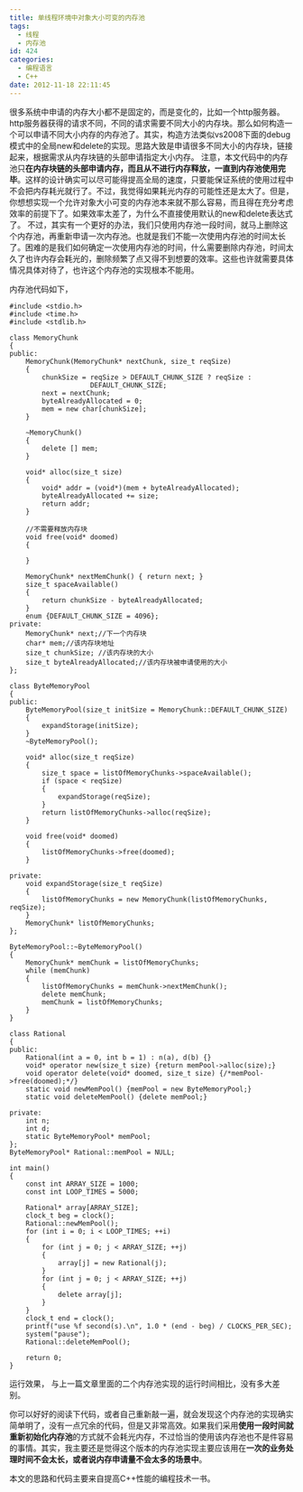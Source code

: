 ```yaml
---
title: 单线程环境中对象大小可变的内存池
tags:
  - 线程
  - 内存池
id: 424
categories:
  - 编程语言 
  - C++
date: 2012-11-18 22:11:45
---
```


很多系统中申请的内存大小都不是固定的，而是变化的，比如一个http服务器。http服务器获得的请求不同，不同的请求需要不同大小的内存块。那么如何构造一个可以申请不同大小内存的内存池了。其实，构造方法类似vs2008下面的debug模式中的全局new和delete的实现。思路大致是申请很多不同大小的内存块，链接起来，根据需求从内存块链的头部申请指定大小内存。
注意，本文代码中的内存池只**在内存块链的头部申请内存，而且从不进行内存释放，一直到内存池使用完毕**。这样的设计确实可以尽可能得提高全局的速度，只要能保证系统的使用过程中不会把内存耗光就行了。不过，我觉得如果耗光内存的可能性还是太大了。但是，你想想实现一个允许对象大小可变的内存池本来就不那么容易，而且得在充分考虑效率的前提下了。如果效率太差了，为什么不直接使用默认的new和delete表达式了。
不过，其实有一个更好的办法，我们只使用内存池一段时间，就马上删除这个内存池，再重新申请一次内存池。也就是我们不能一次使用内存池的时间太长了。困难的是我们如何确定一次使用内存池的时间，什么需要删除内存池，时间太久了也许内存会耗光的，删除频繁了点又得不到想要的效率。这些也许就需要具体情况具体对待了，也许这个内存池的实现根本不能用。

内存池代码如下，

``` stylus
#include <stdio.h>
#include <time.h>
#include <stdlib.h>

class MemoryChunk
{
public:
    MemoryChunk(MemoryChunk* nextChunk, size_t reqSize)
    {
        chunkSize = reqSize > DEFAULT_CHUNK_SIZE ? reqSize :
                    DEFAULT_CHUNK_SIZE;
        next = nextChunk;
        byteAlreadyAllocated = 0;
        mem = new char[chunkSize];
    }

    ~MemoryChunk()
    {
        delete [] mem;
    }

    void* alloc(size_t size)
    {
        void* addr = (void*)(mem + byteAlreadyAllocated);
        byteAlreadyAllocated += size;
        return addr;
    }

    //不需要释放内存块
    void free(void* doomed)
    {

    }

    MemoryChunk* nextMemChunk() { return next; }
    size_t spaceAvailable()
    {
        return chunkSize - byteAlreadyAllocated;
    }
    enum {DEFAULT_CHUNK_SIZE = 4096};
private:
    MemoryChunk* next;//下一个内存块
    char* mem;//该内存块地址
    size_t chunkSize; //该内存块的大小
    size_t byteAlreadyAllocated;//该内存块被申请使用的大小
};

class ByteMemoryPool
{
public:
    ByteMemoryPool(size_t initSize = MemoryChunk::DEFAULT_CHUNK_SIZE)
    {
        expandStorage(initSize);
    }
    ~ByteMemoryPool();

    void* alloc(size_t reqSize)
    {
        size_t space = listOfMemoryChunks->spaceAvailable();
        if (space < reqSize)
        {
            expandStorage(reqSize);
        }
        return listOfMemoryChunks->alloc(reqSize);
    }

    void free(void* doomed)
    {
        listOfMemoryChunks->free(doomed);
    }

private:
    void expandStorage(size_t reqSize)
    {
        listOfMemoryChunks = new MemoryChunk(listOfMemoryChunks, reqSize);
    }
    MemoryChunk* listOfMemoryChunks;
};

ByteMemoryPool::~ByteMemoryPool()
{
    MemoryChunk* memChunk = listOfMemoryChunks;
    while (memChunk)
    {
        listOfMemoryChunks = memChunk->nextMemChunk();
        delete memChunk;
        memChunk = listOfMemoryChunks;
    }
}

class Rational
{
public:
    Rational(int a = 0, int b = 1) : n(a), d(b) {}
    void* operator new(size_t size) {return memPool->alloc(size);}
    void operator delete(void* doomed, size_t size) {/*memPool->free(doomed);*/}
    static void newMemPool() {memPool = new ByteMemoryPool;}
    static void deleteMemPool() {delete memPool;}

private:
    int n;
    int d;
    static ByteMemoryPool* memPool;
};
ByteMemoryPool* Rational::memPool = NULL;

int main()
{
    const int ARRAY_SIZE = 1000;
    const int LOOP_TIMES = 5000;

    Rational* array[ARRAY_SIZE];
    clock_t beg = clock();
    Rational::newMemPool();
    for (int i = 0; i < LOOP_TIMES; ++i)
    {
        for (int j = 0; j < ARRAY_SIZE; ++j)
        {
            array[j] = new Rational(j);
        }
        for (int j = 0; j < ARRAY_SIZE; ++j)
        {
            delete array[j];
        }
    }
    clock_t end = clock();
    printf("use %f second(s).\n", 1.0 * (end - beg) / CLOCKS_PER_SEC);
    system("pause");
    Rational::deleteMemPool();

    return 0;
}
```

运行效果，
与上一篇文章里面的二个内存池实现的运行时间相比，没有多大差别。

你可以好好的阅读下代码，或者自己重新敲一遍，就会发现这个内存池的实现确实简单明了，没有一点冗余的代码，但是又非常高效。如果我们采用**使用一段时间就重新初始化内存池**的方式就不会耗光内存，不过恰当的使用该内存池也不是件容易的事情。其实，我主要还是觉得这个版本的内存池实现主要应该用在**一次的业务处理时间不会太长，或者说内存申请量不会太多的场景中**。

本文的思路和代码主要来自提高C++性能的编程技术一书。